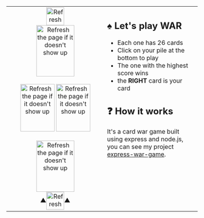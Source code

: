 <table align=center>
  <tr>
    <td width="500" valign="top">
      <div align=center><img alt="Refresh the page if it doesn't show up" src="https://malki-ewg.vercel.app/player/2/score" width="47" height="47" align=center /></div>
      <div align=center>
        <a href="https://malki-ewg.vercel.app/play">
          <img alt="Refresh the page if it doesn't show up" src="https://malki-ewg.vercel.app/player/2/pile" width="100" height="135" align=center />
        </a>
      </div>
      <br>
      <div align=center>
        <img alt="Refresh the page if it doesn't show up" src="https://malki-ewg.vercel.app/player/2/card" width="90" height="125" />
        <img alt="Refresh the page if it doesn't show up" src="https://malki-ewg.vercel.app/player/1/card" width="90" height="125" />
      </div>
      <br>
      <div align=center>
        <a href="https://malki-ewg.vercel.app/play">
          <img alt="Refresh the page if it doesn't show up" src="https://malki-ewg.vercel.app/player/1/pile" width="100" height="135" align=center />
        </a>
      </div>
      <div align=center>▲<img alt="Refresh the page if it doesn't show up" src="https://malki-ewg.vercel.app/player/1/score" width="47" height="47" align=center />▲</div>
    </td>
    <td width="500" valign="top">
      <h2>♠ Let's play WAR</h2>
      <ul>
        <li>Each one has 26 cards</li>
        <li>Click on your pile at the bottom to play</li>
        <li>The one with the highest score wins</li>
        <li>the <b>RIGHT</b> card is your card</li>
      </ul>
      <h2>❓ How it works</h2>
      <p>It's a card war game built using express and node.js, you can see my project <a href="https://github.com/malkiii/express-war-game">express-war-game</a>.</p>
    </td>
  </tr>
</table>
